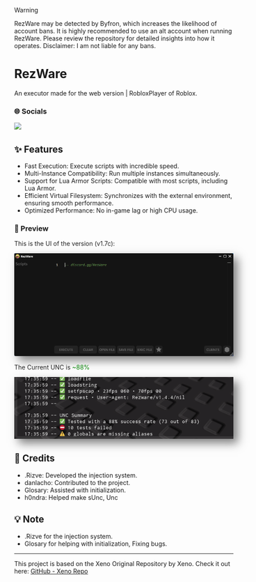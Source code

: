 > [!WARNING]
> RezWare may be detected by Byfron, which increases the likelihood of account bans.
It is highly recommended to use an alt account when running RezWare.
Please review the repository for detailed insights into how it operates.
Disclaimer: I am not liable for any bans.



# RezWare
An executor made for the web version | RobloxPlayer of Roblox.

### 🌐 Socials
  <a href="https://discord.gg/RezWare"><img src="https://svgl-badge.vercel.app/api/Software/Discord?theme=dark"></a>
  
## ✨ Features
- Fast Execution: Execute scripts with incredible speed.
- Multi-Instance Compatibility: Run multiple instances simultaneously.
- Support for Lua Armor Scripts: Compatible with most scripts, including Lua Armor.
- Efficient Virtual Filesystem: Synchronizes with the external environment, ensuring smooth performance.
- Optimized Performance: No in-game lag or high CPU usage.

### 📸 Preview

<p>This is the UI of the version (v1.7c):</p>
<img src="UIV1.7.png" alt="Preview" width="600" style="box-shadow: 10px 10px 20px rgba(0, 0, 0, 0.5), -10px -10px 20px rgba(255, 255, 255, 0.3);" />
<p>The Current UNC is <span style="color: green;">~88%</span></p>
<img src="UNC.png" alt="Preview" width="600" style="box-shadow: 10px 10px 20px rgba(0, 0, 0, 0.5), -10px -10px 20px rgba(255, 255, 255, 0.3);" />

## 📜 Credits

- .Rizve: Developed the injection system.
- danlacho: Contributed to the project.
- Glosary: Assisted with initialization.
- h0ndra: Helped make sUnc, Unc

## 💡 Note

- .Rizve for the injection system.
- Glosary for helping with initialization, Fixing bugs.

------------------------------------------------------------

This project is based on the Xeno Original Repository by Xeno.
Check it out here: [GitHub - Xeno Repo](https://github.com/Riz-ve/Xeno/)
